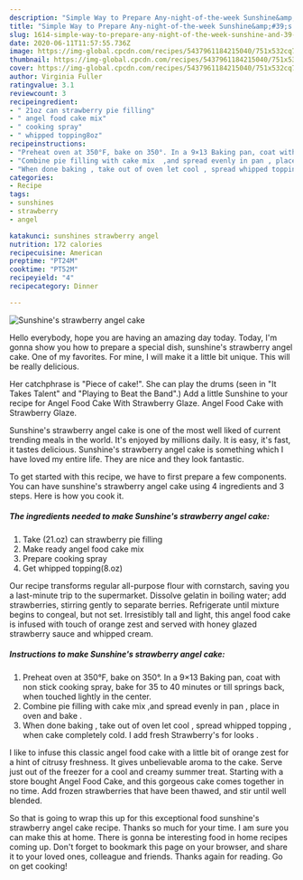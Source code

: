 ```yaml
---
description: "Simple Way to Prepare Any-night-of-the-week Sunshine&amp;#39;s strawberry angel cake"
title: "Simple Way to Prepare Any-night-of-the-week Sunshine&amp;#39;s strawberry angel cake"
slug: 1614-simple-way-to-prepare-any-night-of-the-week-sunshine-and-39-s-strawberry-angel-cake
date: 2020-06-11T11:57:55.736Z
image: https://img-global.cpcdn.com/recipes/5437961184215040/751x532cq70/sunshines-strawberry-angel-cake-recipe-main-photo.jpg
thumbnail: https://img-global.cpcdn.com/recipes/5437961184215040/751x532cq70/sunshines-strawberry-angel-cake-recipe-main-photo.jpg
cover: https://img-global.cpcdn.com/recipes/5437961184215040/751x532cq70/sunshines-strawberry-angel-cake-recipe-main-photo.jpg
author: Virginia Fuller
ratingvalue: 3.1
reviewcount: 3
recipeingredient:
- " 21oz can strawberry pie filling"
- " angel food cake mix"
- " cooking spray"
- " whipped topping8oz"
recipeinstructions:
- "Preheat oven at 350°F, bake on 350°. In a 9×13 Baking pan, coat with non stick cooking spray, bake for 35 to 40 minutes or till springs back, when touched lightly in the center."
- "Combine pie filling with cake mix  ,and spread evenly in pan , place in oven and bake ."
- "When done baking , take out of oven let cool , spread whipped topping  , when cake completely cold. I add fresh Strawberry&#39;s for looks ."
categories:
- Recipe
tags:
- sunshines
- strawberry
- angel

katakunci: sunshines strawberry angel 
nutrition: 172 calories
recipecuisine: American
preptime: "PT24M"
cooktime: "PT52M"
recipeyield: "4"
recipecategory: Dinner

---
```



![Sunshine&#39;s strawberry angel cake](https://img-global.cpcdn.com/recipes/5437961184215040/751x532cq70/sunshines-strawberry-angel-cake-recipe-main-photo.jpg)

Hello everybody, hope you are having an amazing day today. Today, I'm gonna show you how to prepare a special dish, sunshine&#39;s strawberry angel cake. One of my favorites. For mine, I will make it a little bit unique. This will be really delicious.

Her catchphrase is &#34;Piece of cake!&#34;. She can play the drums (seen in &#34;It Takes Talent&#34; and &#34;Playing to Beat the Band&#34;.) Add a little Sunshine to your recipe for Angel Food Cake With Strawberry Glaze. Angel Food Cake with Strawberry Glaze.

Sunshine&#39;s strawberry angel cake is one of the most well liked of current trending meals in the world. It's enjoyed by millions daily. It is easy, it's fast, it tastes delicious. Sunshine&#39;s strawberry angel cake is something which I have loved my entire life. They are nice and they look fantastic.


To get started with this recipe, we have to first prepare a few components. You can have sunshine&#39;s strawberry angel cake using 4 ingredients and 3 steps. Here is how you cook it.

<!--inarticleads1-->

##### The ingredients needed to make Sunshine&#39;s strawberry angel cake:

1. Take  (21.oz) can strawberry pie filling
1. Make ready  angel food cake mix
1. Prepare  cooking spray
1. Get  whipped topping(8.oz)


Our recipe transforms regular all-purpose flour with cornstarch, saving you a last-minute trip to the supermarket. Dissolve gelatin in boiling water; add strawberries, stirring gently to separate berries. Refrigerate until mixture begins to congeal, but not set. Irresistibly tall and light, this angel food cake is infused with touch of orange zest and served with honey glazed strawberry sauce and whipped cream. 

<!--inarticleads2-->

##### Instructions to make Sunshine&#39;s strawberry angel cake:

1. Preheat oven at 350°F, bake on 350°. In a 9×13 Baking pan, coat with non stick cooking spray, bake for 35 to 40 minutes or till springs back, when touched lightly in the center.
1. Combine pie filling with cake mix  ,and spread evenly in pan , place in oven and bake .
1. When done baking , take out of oven let cool , spread whipped topping  , when cake completely cold. I add fresh Strawberry&#39;s for looks .


I like to infuse this classic angel food cake with a little bit of orange zest for a hint of citrusy freshness. It gives unbelievable aroma to the cake. Serve just out of the freezer for a cool and creamy summer treat. Starting with a store bought Angel Food Cake, and this gorgeous cake comes together in no time. Add frozen strawberries that have been thawed, and stir until well blended. 

So that is going to wrap this up for this exceptional food sunshine&#39;s strawberry angel cake recipe. Thanks so much for your time. I am sure you can make this at home. There is gonna be interesting food in home recipes coming up. Don't forget to bookmark this page on your browser, and share it to your loved ones, colleague and friends. Thanks again for reading. Go on get cooking!
